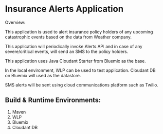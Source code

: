 # Insurance Alerts Application

Overview:

This application is used to alert insurance policy holders of any upcoming catastrophic events based on the data from Weather company.

This application will periodically invoke Alerts API and in case of any severe/critical events, will send an SMS to the policy holders.

This application uses Java Cloudant Starter from Bluemix as the base. 

In the local environment, WLP can be used to test application. Cloudant DB on Bluemix will used as the datastore. 

SMS alerts will be sent using cloud communications platform such as Twilio.

## Build & Runtime Environments:

1. Maven
2. WLP
3. Bluemix
4. Cloudant DB


